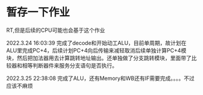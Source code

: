 # 暂存一下作业

RT,但是后续的CPU可能也会基于这个作业

2022.3.24 16:03:39 完成了decode和开始动工ALU，目前单周期，故计划在ALU里完成PC+4，后续计划PC+4向后传输来减轻取消后续单独计算PC+4模块，然后把加法器用去计算跳转地址输出。还单独做了分支跳转模块，里面带了比较器和相等判断器件来服务分支语句是否执行。

2022.3.25 22:38:08 完成了ALU，还有Memory和WB还有IF需要完成。。。。不过应该不麻烦
